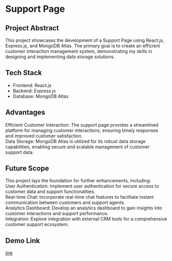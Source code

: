 # Support Page
## Project Abstract
This project showcases the development of a Support Page using React.js, Express.js, and MongoDB Atlas. The primary goal is to create an efficient customer interaction management system, demonstrating my skills in designing and implementing data storage solutions.

## Tech Stack
- Frontend: React.js
- Backend: Express.js
- Database: MongoDB Atlas

## Advantages
Efficient Customer Interaction: The support page provides a streamlined platform for managing customer interactions, ensuring timely responses and improved customer satisfaction. <br>
Data Storage: MongoDB Atlas is utilized for its robust data storage capabilities, enabling secure and scalable management of customer support data.

## Future Scope
This project lays the foundation for further enhancements, including: <br>
User Authentication: Implement user authentication for secure access to customer data and support functionalities. <br>
Real-time Chat: Incorporate real-time chat features to facilitate instant communication between customers and support agents.<br>
Analytics Dashboard: Develop an analytics dashboard to gain insights into customer interactions and support performance. <br>
Integration: Explore integration with external CRM tools for a comprehensive customer support ecosystem. 

## Demo Link
<a href="https://sr-support-page-client.vercel.app/">link</a>

